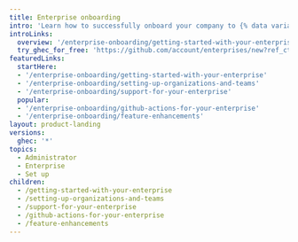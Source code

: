 ```yaml
---
title: Enterprise onboarding
intro: 'Learn how to successfully onboard your company to {% data variables.product.prodname_ghe_cloud %}.'
introLinks:
  overview: '/enterprise-onboarding/getting-started-with-your-enterprise'
  try_ghec_for_free: 'https://github.com/account/enterprises/new?ref_cta=GHEC+trial&ref_loc=enterprise+administrators+landing+page&ref_page=docs'
featuredLinks:
  startHere:
  - '/enterprise-onboarding/getting-started-with-your-enterprise'
  - '/enterprise-onboarding/setting-up-organizations-and-teams'
  - '/enterprise-onboarding/support-for-your-enterprise'
  popular:
  - '/enterprise-onboarding/github-actions-for-your-enterprise'
  - '/enterprise-onboarding/feature-enhancements'
layout: product-landing
versions:
  ghec: '*'
topics:
  - Administrator
  - Enterprise
  - Set up
children:
  - /getting-started-with-your-enterprise
  - /setting-up-organizations-and-teams
  - /support-for-your-enterprise
  - /github-actions-for-your-enterprise
  - /feature-enhancements
---
```

